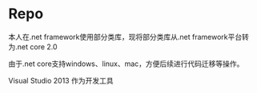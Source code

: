 # Repo
本人在.net framework使用部分类库，现将部分类库从.net framework平台转为.net core 2.0

由于.net core支持windows、linux、mac，方便后续进行代码迁移等操作。

Visual Studio 2013 作为开发工具

